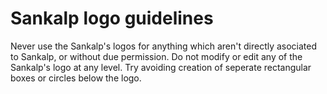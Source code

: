 # Sankalp logo guidelines
Never use the Sankalp's logos for anything which aren't directly asociated to Sankalp, or without due permission.
Do not modify or edit any of the Sankalp's logo at any level.
Try avoiding creation of seperate rectangular boxes or circles below the logo.

